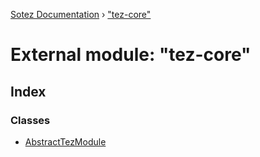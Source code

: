 [Sotez Documentation](../README.md) › ["tez-core"](_tez_core_.md)

# External module: "tez-core"


## Index

### Classes

* [AbstractTezModule](../classes/_tez_core_.abstracttezmodule.md)